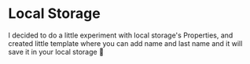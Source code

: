 # Local Storage
I decided to do a little experiment with local storage's Properties, and created little template where you can add name and last name and it will save it in your local storage :slightly_smiling_face: